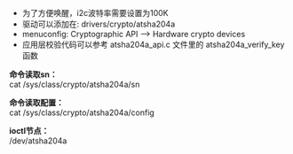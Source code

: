 * 为了方便唤醒，i2c波特率需要设置为100K
* 驱动可以添加在:  drivers/crypto/atsha204a
* menuconfig:  Cryptographic API --> Hardware crypto devices
* 应用层校验代码可以参考 atsha204a_api.c 文件里的 atsha204a_verify_key 函数


**命令读取sn：**  
cat /sys/class/crypto/atsha204a/sn

**命令读取配置：**  
cat /sys/class/crypto/atsha204a/config

**ioctl节点：**  
/dev/atsha204a
